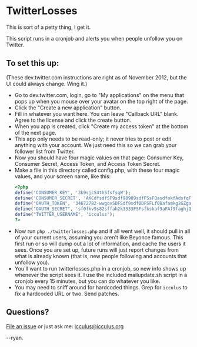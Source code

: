 # TwitterLosses

This is sort of a petty thing, I get it.

This script runs in a cronjob and alerts you when people unfollow you on
Twitter.

## To set this up:

(These dev.twitter.com instructions are right as of November 2012, but the UI
could always change. Wing it.)

- Go to dev.twitter.com, login, go to "My applications" on the menu that pops
  up when you mouse over your avatar on the top right of the page.
- Click the "Create a new application" button.
- Fill in whatever you want here. You can leave "Callback URL" blank. Agree to
  the license and click the create button.
- When you app is created, click "Create my access token" at the bottom of the
  next page.
- This app only needs to be read-only; it never tries to post or edit anything
  with your account. We just need this so we can grab your follower list from
  Twitter.
- Now you should have four magic values on that page: Consumer Key,
  Consumer Secret, Access Token, and Access Token Secret.
- Make a file in this directory called config.php, with these four magic values,
  and your screen name, like this:
  ```php
  <?php
  define('CONSUMER_KEY', '3k9sjcS4thSfsfsgW');
  define('CONSUMER_SECRET', 'AKCdfsdfSF9sdf98989sdfFSsFQasdfokfAdsfqFRTAcVx');
  define("OAUTH_TOKEN", '34672782-wwgovSDFSdf9sdf0DFSFLf08afamkg2GZga';
  define("OAUTH_SECRET", 'sf0fkv9s82sffah2k3333FSFsfkskaf9aFAf9faghjQ');
  define("TWITTER_USERNAME", 'icculus');
  ?>
  ```
- Now run `php ./twitterlosses.php` and if all went well, it should pull in all
  of your current users, assuming you aren't like Beyonce famous. This first
  run or so will dump out a lot of information, and cache the users it sees.
  Once you are set up, future runs will just report changes from what is already
  known (that is, new people following and accounts that unfollow you).
- You'll want to run twitterlosses.php in a cronjob, so new info shows up
  whenever the script sees it. I use the included mailupdate.sh script in a
  cronjob every 15 minutes, but you can do whatever you like.
- You may need to sniff around for hardcoded things. Grep for `icculus` to
  fix a hardcoded URL or two. Send patches.


## Questions?

[File an issue](https://github.com/icculus/twitterlosses/issues) or just ask me: icculus@icculus.org

--ryan.


